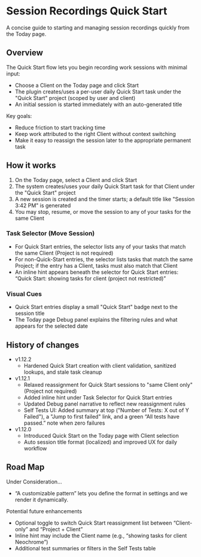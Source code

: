 # Session Recordings Quick Start

A concise guide to starting and managing session recordings quickly from the Today page.

## Overview
The Quick Start flow lets you begin recording work sessions with minimal input:
- Choose a Client on the Today page and click Start
- The plugin creates/uses a per-user daily Quick Start task under the "Quick Start" project (scoped by user and client)
- An initial session is started immediately with an auto-generated title

Key goals:
- Reduce friction to start tracking time
- Keep work attributed to the right Client without context switching
- Make it easy to reassign the session later to the appropriate permanent task

## How it works
1. On the Today page, select a Client and click Start
2. The system creates/uses your daily Quick Start task for that Client under the "Quick Start" project
3. A new session is created and the timer starts; a default title like "Session 3:42 PM" is generated
4. You may stop, resume, or move the session to any of your tasks for the same Client

### Task Selector (Move Session)
- For Quick Start entries, the selector lists any of your tasks that match the same Client (Project is not required)
- For non-Quick-Start entries, the selector lists tasks that match the same Project; if the entry has a Client, tasks must also match that Client
- An inline hint appears beneath the selector for Quick Start entries: “Quick Start: showing tasks for client (project not restricted)”

### Visual Cues
- Quick Start entries display a small "Quick Start" badge next to the session title
- The Today page Debug panel explains the filtering rules and what appears for the selected date

## History of changes
- v1.12.2
  - Hardened Quick Start creation with client validation, sanitized lookups, and stale task cleanup
- v1.12.1
  - Relaxed reassignment for Quick Start sessions to "same Client only" (Project not required)
  - Added inline hint under Task Selector for Quick Start entries
  - Updated Debug panel narrative to reflect new reassignment rules
  - Self Tests UI: Added summary at top ("Number of Tests: X out of Y Failed"), a "Jump to first failed" link, and a green “All tests have passed.” note when zero failures
- v1.12.0
  - Introduced Quick Start on the Today page with Client selection
  - Auto session title format (localized) and improved UX for daily workflow

## Road Map
Under Consideration...
- “A customizable pattern” lets you define the format in settings and we render it dynamically.

Potential future enhancements
- Optional toggle to switch Quick Start reassignment list between “Client-only” and “Project + Client”
- Inline hint may include the Client name (e.g., “showing tasks for client Neochrome”)
- Additional test summaries or filters in the Self Tests table

